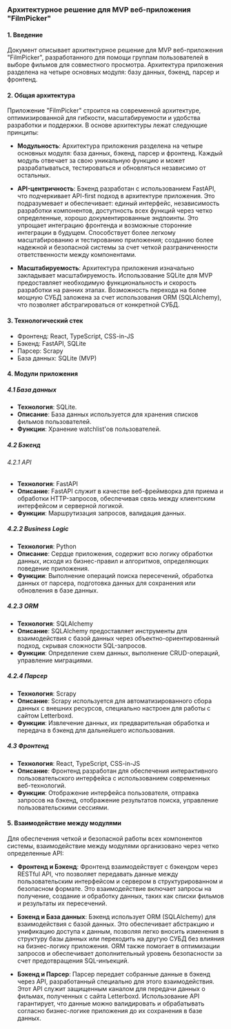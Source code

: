 ### Архитектурное решение для MVP веб-приложения "FilmPicker"

#### 1. Введение
Документ описывает архитектурное решение для MVP веб-приложения "FilmPicker", разработанного для помощи группам пользователей в выборе фильмов для совместного просмотра. Архитектура приложения разделена на четыре основных модуля: базу данных, бэкенд, парсер и фронтенд.

#### 2. Общая архитектура
Приложение "FilmPicker" строится на современной архитектуре, оптимизированной для гибкости, масштабируемости и удобства разработки и поддержки. В основе архитектуры лежат следующие принципы:

- **Модульность**: Архитектура приложения разделена на четыре основных модуля: база данных, бэкенд, парсер и фронтенд. Каждый модуль отвечает за свою уникальную функцию и может разрабатываться, тестироваться и обновляться независимо от остальных.

- **API-центричность**: Бэкенд разработан с использованием FastAPI, что подчеркивает API-first подход в архитектуре приложения. Это подразумевает и обеспечивает: единый интерфейс, независимость разработки компонентов, доступность всех функций через четко определенные, хорошо документированные эндпоинты. Это упрощает интеграцию фронтенда и возможные сторонние интеграции в будущем. Способствует более легкому масштабированию и тестированию приложения; созданию более надежной и безопасной системы за счет четкой разграниченности ответственности между компонентами.

- **Масштабируемость**: Архитектура приложения изначально закладывает масштабируемость. Использование SQLite для MVP предоставляет необходимую функциональность и скорость разработки на ранних этапах. Возможность перехода на более мощную СУБД заложена за счет использования ORM (SQLAlchemy), что позволяет абстрагироваться от конкретной СУБД.

#### 3. Технологический стек
- Фронтенд: React, TypeScript, CSS-in-JS
- Бэкенд: FastAPI, SQLite
- Парсер: Scrapy
- База данных: SQLite (MVP)

#### 4. Модули приложения
##### 4.1 База данных
- **Технология**: SQLite.
- **Описание**: База данных используется для хранения списков фильмов пользователей.
- **Функции**: Хранение watchlist'ов пользователей.

##### 4.2 Бэкенд
###### 4.2.1 API
- **Технология**: FastAPI
- **Описание**: FastAPI служит в качестве веб-фреймворка для приема и обработки HTTP-запросов, обеспечивая связь между клиентским интерфейсом и серверной логикой.
- **Функции**: Маршрутизация запросов, валидация данных.

##### 4.2.2 Business Logic
- **Технология**: Python
- **Описание**: Сердце приложения, содержит всю логику обработки данных, исходя из бизнес-правил и алгоритмов, определяющих поведение приложения.
- **Функции**: Выполнение операций поиска пересечений, обработка данных от парсера, подготовка данных для сохранения или обновления в базе данных.

##### 4.2.3 ORM
- **Технология**: SQLAlchemy
- **Описание**: SQLAlchemy предоставляет инструменты для взаимодействия с базой данных через объектно-ориентированный подход, скрывая сложности SQL-запросов.
- **Функции**: Определение схем данных, выполнение CRUD-операций, управление миграциями.

##### 4.2.4 Парсер
- **Технология**: Scrapy
- **Описание**: Scrapy используется для автоматизированного сбора данных с внешних ресурсов, специально настроен для работы с сайтом Letterboxd.
- **Функции**: Извлечение данных, их предварительная обработка и передача в бэкенд для дальнейшего использования.

##### 4.3 Фронтенд
- **Технология**: React, TypeScript, CSS-in-JS
- **Описание**: Фронтенд разработан для обеспечения интерактивного пользовательского интерфейса с использованием современных веб-технологий.
- **Функции**: Отображение интерфейса пользователя, отправка запросов на бэкенд, отображение результатов поиска, управление пользовательскими сессиями.

#### 5. Взаимодействие между модулями
Для обеспечения четкой и безопасной работы всех компонентов системы, взаимодействие между модулями организовано через четко определенные API:

- **Фронтенд и Бэкенд**: Фронтенд взаимодействует с бэкендом через RESTful API, что позволяет передавать данные между пользовательским интерфейсом и сервером в структурированном и безопасном формате. Это взаимодействие включает запросы на получение, создание и обработку данных, таких как списки фильмов и результаты их пересечений.

- **Бэкенд и База данных**: Бэкенд использует ORM (SQLAlchemy) для взаимодействия с базой данных. Это обеспечивает абстракцию и унификацию доступа к данным, позволяя легко вносить изменения в структуру базы данных или переходить на другую СУБД без влияния на бизнес-логику приложения. ORM также помогает в оптимизации запросов и обеспечивает дополнительный уровень безопасности за счет предотвращения SQL-инъекций.

- **Бэкенд и Парсер**: Парсер передает собранные данные в бэкенд через API, разработанный специально для этого взаимодействия. Этот API служит защищенным каналом для передачи данных о фильмах, полученных с сайта Letterboxd. Использование API гарантирует, что данные можно валидировать и обрабатывать согласно бизнес-логике приложения до их сохранения в базе данных.